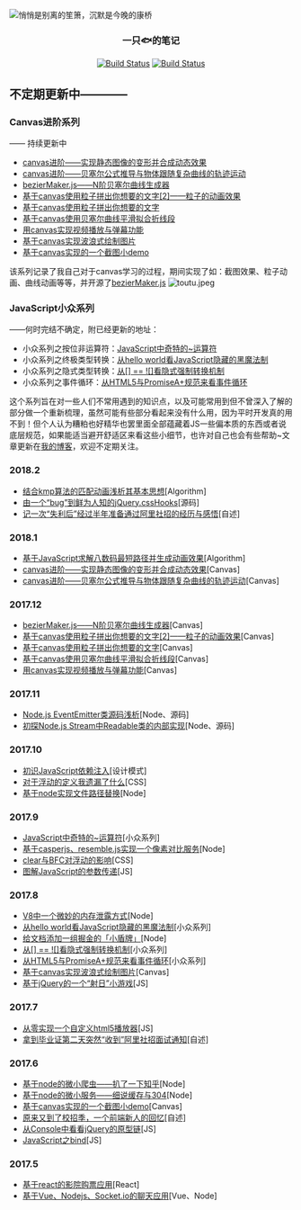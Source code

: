 ![悄悄是别离的笙箫，沉默是今晚的康桥](https://user-images.githubusercontent.com/15126694/34658763-add3e53a-f46c-11e7-828c-c46290df1cbb.jpg)
<h3 align="center">一只🐟的笔记</h3>

<p align="center">
   <a href=""><img id="like" src="https://img.shields.io/badge/掘金-3.2k喜欢-blue.svg" alt="Build Status"></a>
   <a href=""><img id="read" src="https://img.shields.io/badge/掘金-64.9k阅读-blue.svg" alt="Build Status"></a>
  </p>
  
## 不定期更新中————

### Canvas进阶系列
—— 持续更新中
 - [canvas进阶——实现静态图像的变形并合成动态效果](https://github.com/Aaaaaaaty/blog/issues/37)
 - [canvas进阶——贝塞尔公式推导与物体跟随复杂曲线的轨迹运动](https://github.com/Aaaaaaaty/Blog/issues/36)
 - [bezierMaker.js——N阶贝塞尔曲线生成器](https://github.com/Aaaaaaaty/Blog/issues/35)
 - [基于canvas使用粒子拼出你想要的文字[2]——粒子的动画效果](https://github.com/Aaaaaaaty/Blog/issues/34)
 - [基于canvas使用粒子拼出你想要的文字](https://github.com/Aaaaaaaty/Blog/issues/32)
 - [基于canvas使用贝塞尔曲线平滑拟合折线段](https://github.com/Aaaaaaaty/Blog/issues/31)
 - [用canvas实现视频播放与弹幕功能](https://github.com/Aaaaaaaty/Blog/issues/30)
 - [基于canvas实现波浪式绘制图片](https://github.com/Aaaaaaaty/Blog/issues/12)
 - [基于canvas实现的一个截图小demo](https://github.com/Aaaaaaaty/Blog/issues/5)

该系列记录了我自己对于canvas学习的过程，期间实现了如：截图效果、粒子动画、曲线动画等等，并开源了[bezierMaker.js](https://github.com/Aaaaaaaty/bezierMaker.js)
![toutu.jpeg](http://upload-images.jianshu.io/upload_images/2094574-80ad43dc4fcfdfbf.jpeg?imageMogr2/auto-orient/strip%7CimageView2/2/w/1240)


### JavaScript小众系列
   ——何时完结不确定，附已经更新的地址：
 - 小众系列之按位非运算符：[JavaScript中奇特的~运算符](https://github.com/Aaaaaaaty/Blog/issues/22)
 - 小众系列之终极类型转换：[从hello world看JavaScript隐藏的黑魔法制](https://github.com/Aaaaaaaty/Blog/issues/16)
 - 小众系列之隐式类型转换：[从[] == ![]看隐式强制转换机制](https://github.com/Aaaaaaaty/Blog/issues/14)
 - 小众系列之事件循环：[从HTML5与PromiseA+规范来看事件循环](https://github.com/Aaaaaaaty/Blog/issues/13)

这个系列旨在对一些人们不常用遇到的知识点，以及可能常用到但不曾深入了解的部分做一个重新梳理，虽然可能有些部分看起来没有什么用，因为平时开发真的用不到！但个人认为糟粕也好精华也罢里面全部蕴藏着JS一些偏本质的东西或者说底层规范，如果能适当避开舒适区来看这些小细节，也许对自己也会有些帮助~文章更新在[我的博客](https://github.com/Aaaaaaaty/Blog)，欢迎不定期关注。
### 2018.2
 - [结合kmp算法的匹配动画浅析其基本思想](https://github.com/Aaaaaaaty/blog/issues/42)[Algorithm]
 - [由一个“bug”到鲜为人知的jQuery.cssHooks](https://github.com/Aaaaaaaty/blog/issues/41)[源码]
 - [记一次“失利后”经过半年准备通过阿里社招的经历与感悟](https://github.com/Aaaaaaaty/blog/issues/39)[自述]
### 2018.1
 - [基于JavaScript求解八数码最短路径并生成动画效果](https://github.com/Aaaaaaaty/blog/issues/38)[Algorithm]
 - [canvas进阶——实现静态图像的变形并合成动态效果](https://github.com/Aaaaaaaty/blog/issues/37)[Canvas]
 - [canvas进阶——贝塞尔公式推导与物体跟随复杂曲线的轨迹运动](https://github.com/Aaaaaaaty/Blog/issues/36)[Canvas]
### 2017.12
 - [bezierMaker.js——N阶贝塞尔曲线生成器](https://github.com/Aaaaaaaty/Blog/issues/35)[Canvas]
 - [基于canvas使用粒子拼出你想要的文字[2]——粒子的动画效果](https://github.com/Aaaaaaaty/Blog/issues/34)[Canvas]
 - [基于canvas使用粒子拼出你想要的文字](https://github.com/Aaaaaaaty/Blog/issues/32)[Canvas]
 - [基于canvas使用贝塞尔曲线平滑拟合折线段](https://github.com/Aaaaaaaty/Blog/issues/31)[Canvas]
 - [用canvas实现视频播放与弹幕功能](https://github.com/Aaaaaaaty/Blog/issues/30)[Canvas]
### 2017.11
 - [Node.js EventEmitter类源码浅析](https://github.com/Aaaaaaaty/Blog/issues/29)[Node、源码]
 - [初探Node.js Stream中Readable类的内部实现](https://github.com/Aaaaaaaty/Blog/issues/28)[Node、源码]
### 2017.10
 - [初识JavaScript依赖注入](https://github.com/Aaaaaaaty/Blog/issues/26)[设计模式]
 - [对于浮动的定义我遗漏了什么](https://github.com/Aaaaaaaty/Blog/issues/25)[CSS]
 - [基于node实现文件路径替换](https://github.com/Aaaaaaaty/Blog/issues/24)[Node]
### 2017.9
 - [JavaScript中奇特的~运算符](https://github.com/Aaaaaaaty/Blog/issues/22)[小众系列]
 - [基于casperjs、resemble.js实现一个像素对比服务](https://github.com/Aaaaaaaty/Blog/issues/21)[Node]
 - [clear与BFC对浮动的影响](https://github.com/Aaaaaaaty/Blog/issues/20)[CSS]
 - [图解JavaScript的参数传递](https://github.com/Aaaaaaaty/Blog/issues/19)[JS]
### 2017.8
 - [V8中一个微妙的内存泄露方式](https://github.com/Aaaaaaaty/Blog/issues/17)[Node]
 - [从hello world看JavaScript隐藏的黑魔法制](https://github.com/Aaaaaaaty/Blog/issues/16)[小众系列]
 - [给文档添加一组掘金的「小盾牌」](https://github.com/Aaaaaaaty/Blog/issues/15)[Node]
 - [从[] == ![]看隐式强制转换机制](https://github.com/Aaaaaaaty/Blog/issues/14)[小众系列]
 - [从HTML5与PromiseA+规范来看事件循环](https://github.com/Aaaaaaaty/Blog/issues/13)[小众系列]
 - [基于canvas实现波浪式绘制图片](https://github.com/Aaaaaaaty/Blog/issues/12)[Canvas]
 - [基于jQuery的一个“射日”小游戏](https://github.com/Aaaaaaaty/Blog/issues/11)[JS]
### 2017.7

 - [从零实现一个自定义html5播放器](https://github.com/Aaaaaaaty/Blog/issues/9)[JS]
 - [拿到毕业证第二天突然“收到”阿里社招面试通知](https://github.com/Aaaaaaaty/Blog/issues/10)[自述]

### 2017.6
 - [基于node的微小爬虫——扒了一下知乎](https://github.com/Aaaaaaaty/Blog/issues/6)[Node]
 - [基于node的微小服务——细说缓存与304](https://github.com/Aaaaaaaty/Blog/issues/8)[Node]
 - [基于canvas实现的一个截图小demo](https://github.com/Aaaaaaaty/Blog/issues/5)[Canvas]
 - [原来又到了校招季，一个前端新人的回忆](https://github.com/Aaaaaaaty/Blog/issues/4)[自述]
 - [从Console中看看jQuery的原型链](https://github.com/Aaaaaaaty/Blog/issues/7)[JS]
 - [JavaScript之bind](https://github.com/Aaaaaaaty/Blog/issues/1)[JS]

### 2017.5
 - [基于react的影院购票应用](https://github.com/Aaaaaaaty/Blog/issues/3)[React]
 - [基于Vue、Nodejs、Socket.io的聊天应用](https://github.com/Aaaaaaaty/Blog/issues/2)[Vue、Node]
